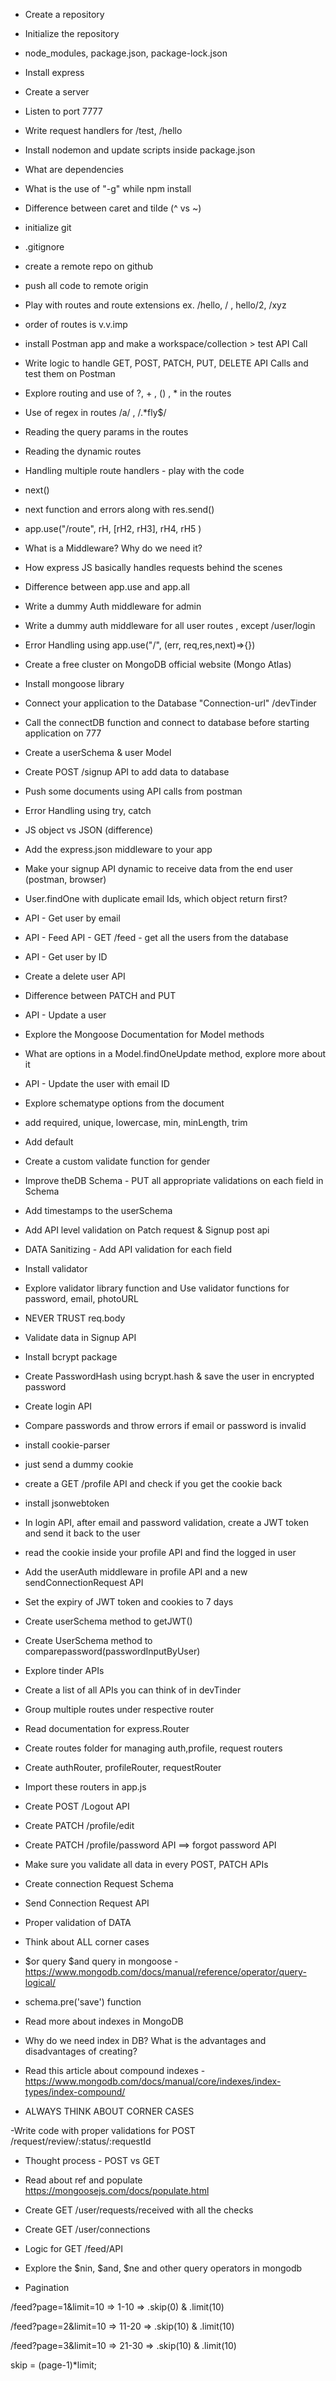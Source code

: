 - Create a repository
- Initialize the repository
- node_modules, package.json, package-lock.json
- Install express
- Create a server
- Listen to port 7777
- Write request handlers for /test, /hello
- Install nodemon and update scripts inside package.json
- What are dependencies
- What is the use of "-g" while npm install
- Difference between caret and tilde (^ vs ~)

- initialize git
- .gitignore
- create a remote repo on github
- push all code to remote origin
- Play with routes and route extensions ex. /hello, / , hello/2, /xyz
- order of routes is v.v.imp
- install Postman app and make a workspace/collection > test API Call
- Write logic to handle GET, POST, PATCH, PUT, DELETE API Calls and test them on Postman
- Explore routing and use of ?, + , () , \* in the routes
- Use of regex in routes /a/ , /.\*fly$/
- Reading the query params in the routes
- Reading the dynamic routes

- Handling multiple route handlers - play with the code
- next()
- next function and errors along with res.send()
- app.use("/route", rH, [rH2, rH3], rH4, rH5 )
- What is a Middleware? Why do we need it?
- How express JS basically handles requests behind the scenes
- Difference between app.use and app.all
- Write a dummy Auth middleware for admin
- Write a dummy auth middleware for all user routes , except /user/login
- Error Handling using app.use("/", (err, req,res,next)=>{})

- Create a free cluster on MongoDB official website (Mongo Atlas)
- Install mongoose library
- Connect your application to the Database "Connection-url" /devTinder
- Call the connectDB function and connect to database before starting application on 777
- Create a userSchema & user Model
- Create POST /signup API to add data to database
- Push some documents using API calls from postman
- Error Handling using try, catch

- JS object vs JSON (difference)
- Add the express.json middleware to your app
- Make your signup API dynamic to receive data from the end user (postman, browser)
- User.findOne with duplicate email Ids, which object return first?
- API - Get user by email
- API - Feed API - GET /feed - get all the users from the database
- API - Get user by ID
- Create a delete user API
- Difference between PATCH and PUT
- API - Update a user
- Explore the Mongoose Documentation for Model methods
- What are options in a Model.findOneUpdate method, explore more about it
- API - Update the user with email ID

- Explore schematype options from the document
- add required, unique, lowercase, min, minLength, trim
- Add default
- Create a custom validate function for gender
- Improve theDB Schema - PUT all appropriate validations on each field in Schema
- Add timestamps to the userSchema
- Add API level validation on Patch request & Signup post api
- DATA Sanitizing - Add API validation for each field
- Install validator
- Explore validator library function and Use validator functions for password, email, photoURL
- NEVER TRUST req.body

- Validate data in Signup API
- Install bcrypt package
- Create PasswordHash using bcrypt.hash & save the user in encrypted password
- Create login API
- Compare passwords and throw errors if email or password is invalid

- install cookie-parser
- just send a dummy cookie
- create a GET /profile API and check if you get the cookie back
- install jsonwebtoken
- In login API, after email and password validation, create a JWT token and send it back to the user
- read the cookie inside your profile API and find the logged in user
- Add the userAuth middleware in profile API and a new sendConnectionRequest API
- Set the expiry of JWT token and cookies to 7 days
- Create userSchema method to getJWT()
- Create UserSchema method to comparepassword(passwordInputByUser)

- Explore tinder APIs
- Create a list of all APIs you can think of in devTinder
- Group multiple routes under respective router
- Read documentation for express.Router
- Create routes folder for managing auth,profile, request routers
- Create authRouter, profileRouter, requestRouter
- Import these routers in app.js
- Create POST /Logout API
- Create PATCH /profile/edit
- Create PATCH /profile/password API ==> forgot password API
- Make sure you validate all data in every POST, PATCH APIs

- Create connection Request Schema
- Send Connection Request API
- Proper validation of DATA
- Think about ALL corner cases
- $or query $and query in mongoose - https://www.mongodb.com/docs/manual/reference/operator/query-logical/
- schema.pre('save') function
- Read more about indexes in MongoDB
- Why do we need index in DB?
  What is the advantages and disadvantages of creating?
- Read this article about compound indexes - https://www.mongodb.com/docs/manual/core/indexes/index-types/index-compound/
- ALWAYS THINK ABOUT CORNER CASES

-Write code with proper validations for POST /request/review/:status/:requestId

- Thought process - POST vs GET
- Read about ref and populate https://mongoosejs.com/docs/populate.html
- Create GET /user/requests/received with all the checks
- Create GET /user/connections

- Logic for GET /feed/API
- Explore the $nin, $and, $ne and other query operators in mongodb
- Pagination

/feed?page=1&limit=10 => 1-10 => .skip(0) & .limit(10)

/feed?page=2&limit=10 => 11-20 => .skip(10) & .limit(10)

/feed?page=3&limit=10 => 21-30 => .skip(10) & .limit(10)

skip = (page-1)\*limit;
